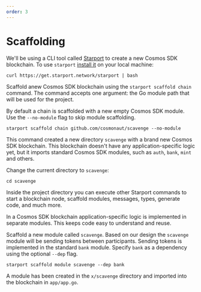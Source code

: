 ```yaml
---
order: 3
---
```


# Scaffolding

We'll be using a CLI tool called [Starport](https://github.com/tendermint/starport) to create a new Cosmos SDK blockchain. To use `starport` [install it](https://docs.starport.network/intro/install.html) on your local machine:

```
curl https://get.starport.network/starport | bash
```

Scaffold anew Cosmos SDK blockchain using the `starport scaffold chain` command. The command accepts one argument: the Go module path that will be used for the project.

By default a chain is scaffolded with a new empty Cosmos SDK module. Use the `--no-module` flag to skip module scaffolding.

```
starport scaffold chain github.com/cosmonaut/scavenge --no-module
```

This command created a new directory `scavenge` with a brand new Cosmos SDK blockchain. This blockchain doesn't have any application-specific logic yet, but it imports standard Cosmos SDK modules, such as `auth`, `bank`, `mint` and others.

Change the current directory to `scavenge`:

```
cd scavenge
```

Inside the project directory you can execute other Starport commands to start a blockchain node, scaffold modules, messages, types, generate code, and much more.

In a Cosmos SDK blockchain application-specific logic is implemented in separate modules. This keeps code easy to understand and reuse.

Scaffold a new module called `scavenge`. Based on our design the `scavenge` module will be sending tokens between participants. Sending tokens is implemented in the standard `bank` module. Specify `bank` as a dependency using the optional `--dep` flag.

```
starport scaffold module scavenge --dep bank
```

A module has been created in the `x/scavenge` directory and imported into the blockchain in `app/app.go`.